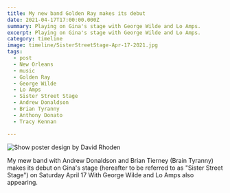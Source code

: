 ```yaml
---
title: My new band Golden Ray makes its debut
date: 2021-04-17T17:00:00.000Z
summary: Playing on Gina's stage with George Wilde and Lo Amps.
excerpt: Playing on Gina's stage with George Wilde and Lo Amps.
category: timeline
image: timeline/SisterStreetStage-Apr-17-2021.jpg
tags:
  - post 
  - New Orleans
  - music
  - Golden Ray
  - George Wilde
  - Lo Amps
  - Sister Street Stage
  - Andrew Donaldson
  - Brian Tyranny
  - Anthony Donato
  - Tracy Kennan

---
```


![Show poster design by David Rhoden](/static/img/designs/SisterStreetStage-Apr-17-2021.jpg)

My mew band with Andrew Donaldson and Brian Tierney (Brain Tyranny) makes its debut on Gina's stage (hereafter to be referred to as "Sister Street Stage") on Saturday April 17 With George Wilde and Lo Amps also appearing.

